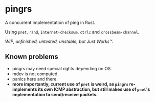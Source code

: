 # pingrs

A concurrent implementation of ping in Rust.

Using `pnet`, `rand`, `internet-checksum`, `ctrlc` and `crossbeam-channel`.

*WIP, unfinished, untested, unstable, but Just Works™.*

## Known problems

* pingrs may need special rights depending on OS.
* mdev is not computed.
* panics here and there.
* **more importantly, current use of `pnet` is weird, as `pingrs` re-implements its own ICMP abstraction, but still makes use of `pnet`'s implementation to send/receive packets.**
